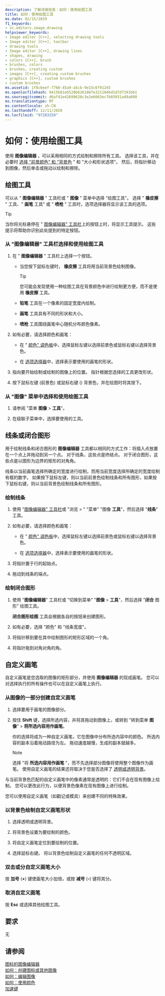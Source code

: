 ```yaml
---
description: 了解详细信息：如何：使用绘图工具
title: 如何：使用绘图工具
ms.date: 02/15/2019
f1_keywords:
- vc.editors.image.drawing
helpviewer_keywords:
- Image editor [C++], selecting drawing tools
- Image editor [C++], toolbar
- drawing tools
- Image editor [C++], drawing lines
- shapes, drawing
- colors [C++], brush
- brushes, colors
- brushes, creating custom
- images [C++], creating custom brushes
- graphics [C++], custom brushes
- custom brushes
ms.assetid: 1f8c6eef-7760-45a9-a5cb-9e15c6f91245
ms.openlocfilehash: 9415b81eb520b626186fe321184bd1d7d7391b61
ms.sourcegitcommit: d6af41e42699628c3e2e6063ec7b03931a49a098
ms.translationtype: MT
ms.contentlocale: zh-CN
ms.lasthandoff: 12/11/2020
ms.locfileid: "97283259"
---
```

# <a name="how-to-use-a-drawing-tool"></a>如何：使用绘图工具

使用 **图像编辑器** ，可以采用相同的方式绘制和擦除所有工具。 选择该工具，并在必要时 [选择 "前景颜色" 和 "背景色](./image-editor-for-icons.md) " 和 "大小和形状选项"。 然后，将指针移动到图像，然后单击或拖动以绘制和擦除。

## <a name="drawing-tools"></a>绘图工具

可以从 " **图像编辑器** " 工具栏或 " **图像** " 菜单中选择 "绘图工具"。 选择 " **橡皮擦** " 工具、" **画笔** 工具" 或 " **喷枪** " 工具时，选项选择器将显示该工具的选项。

> [!TIP]
> 当你将光标悬停在 " [图像编辑器" 工具栏](./image-editor-for-icons.md)上的按钮上时，将显示工具提示。 这些提示将帮助你识别此处提到的特定按钮。

### <a name="to-select-and-use-a-drawing-tool-from-the-image-editor-toolbar"></a>从 "图像编辑器" 工具栏选择和使用绘图工具

1. 在 " **图像编辑器** " 工具栏上选择一个按钮。

   - 当您按下鼠标左键时， **橡皮擦** 工具将用当前背景色绘制图像。

      > [!TIP]
      > 您可能会发现使用一种绘图工具在背景颜色中进行绘制更方便，而不是使用 **橡皮擦** 工具。

   - **铅笔** 工具在一个像素的固定宽度内绘制。

   - **画笔** 工具具有不同的形状和大小。

   - **喷枪** 工具围绕画笔中心随机分布颜色像素。

1. 如有必要，请选择颜色和画笔：

   - 在 " [颜色" 调色板](./image-editor-for-icons.md)中，选择鼠标左键以选择前景色或鼠标右键以选择背景色。

   - 在 [选项选择器](./image-editor-for-icons.md)中，选择表示要使用的画笔的形状。

1. 指向要开始绘制或绘制的图像上的位置。 指针根据您选择的工具更改形状。

1. 按下鼠标左键 (前景色) 或鼠标右键 () 背景色，并在绘图时将其按下。

### <a name="to-select-and-use-a-drawing-tool-from-the-image-menu"></a>从 "图像" 菜单中选择和使用绘图工具

1. 请参阅 "菜单 **图像**  >  **工具**"。

1. 在级联子菜单中，选择要使用的工具。

## <a name="lines-or-closed-figures"></a>线条或闭合图形

用于绘制线条和闭合图形的 **图像编辑器** 工具都以相同的方式工作：将插入点放置在一个点上并拖动到另一个点。 对于线条，这些点是终结点。 对于闭合图形，这些点是以图形为边界的矩形的对角角。

线条以当前画笔选择所确定的宽度进行绘制，而用当前宽度选择所确定的宽度绘制有框的数字。 如果按下鼠标左键，则以当前前景色绘制线条和所有图形，如果按下鼠标右键，则以当前背景色绘制线条和所有图形。

### <a name="to-draw-a-line"></a>绘制线条

1. 使用 "[图像编辑器" 工具栏](./image-editor-for-icons.md)或 "浏览 >  " "菜单" "图像 **工具**"，然后选择 "**线条**" 工具。

1. 如有必要，请选择颜色和画笔：

   - 在 " [颜色" 调色板](./image-editor-for-icons.md)中，选择鼠标左键以选择前景色或鼠标右键以选择背景色。

   - 在 [选项选择器](./image-editor-for-icons.md)中，选择表示要使用的画笔的形状。

1. 将指针置于行的起始点。

1. 拖动到线条的端点。

### <a name="to-draw-a-closed-figure"></a>绘制闭合图形

1. 使用 "**图像编辑器**" 工具栏或 "切换到菜单" "**图像**  >  **工具**"，然后选择 "**闭合** 图形" 绘图工具。

   **闭合图形绘图** 工具会根据各自的按钮来创建图形。

1. 如有必要，选择 "颜色" 和 "线条宽度"。

1. 将指针移到要在其中绘制图形的矩形区域的一个角。

1. 将指针拖到对角对角的角。

## <a name="custom-brushes"></a>自定义画笔

自定义画笔是您选取的图像的矩形部分，并使用 **图像编辑器** 的现成画笔。 您可以对选择执行的所有操作也可以在自定义画笔上执行。

### <a name="to-create-a-custom-brush-from-a-portion-of-an-image"></a>从图像的一部分创建自定义画笔

1. 选择要用于画笔的图像部分。

1. 按住 **Shift** 键，选择所选内容，并将其拖动到图像上，或转到 "转到菜单 **图像**"  >  **将所选内容用作画笔**。

   你的选择将成为一种自定义画笔，它在图像中分布所选内容中的颜色。 所选内容的副本沿着拖动路径为左。 拖动速度越慢，生成的副本就越多。

   > [!NOTE]
   > 选择 "将 **所选内容用作画笔** "，而不先选择部分图像将使用整个图像作为画笔。 使用自定义画笔的结果还将取决于您是否选择了 [透明或透明背景](./image-editor-for-icons.md)。

与当前背景色匹配的自定义画笔中的像素通常是透明的：它们不会在现有图像上绘制。 您可以更改此行为，以便背景色像素在现有图像上进行绘制。

您可以使用自定义画笔（如戳记或模具）来创建不同的特殊效果。

### <a name="to-draw-custom-brush-shapes-in-the-background-color"></a>以背景色绘制自定义画笔形状

1. 选择透明或透明背景。

1. 将背景色设置为要绘制的颜色。

1. 将自定义画笔定位到要绘制的位置。

1. 选择鼠标右键。 将以背景色绘制自定义画笔的任何不透明区域。

### <a name="to-double-or-halve-the-custom-brush-size"></a>双击或分自定义画笔大小

按 **加号** (**+**) 键使画笔大小加倍，或按 **减号** (**-**) 键将其分。

### <a name="to-cancel-the-custom-brush"></a>取消自定义画笔

按 **Esc** 或选择其他绘图工具。

## <a name="requirements"></a>要求

无

## <a name="see-also"></a>请参阅

[图标的图像编辑器](../windows/image-editor-for-icons.md)<br/>
[如何：创建图标或其他图像](../windows/creating-an-icon-or-other-image-image-editor-for-icons.md)<br/>
[如何：编辑图像](../windows/selecting-an-area-of-an-image-image-editor-for-icons.md)<br/>
[如何：使用颜色](../windows/working-with-color-image-editor-for-icons.md)<br/>
[加速键](../windows/accelerator-keys-image-editor-for-icons.md)<br/>

